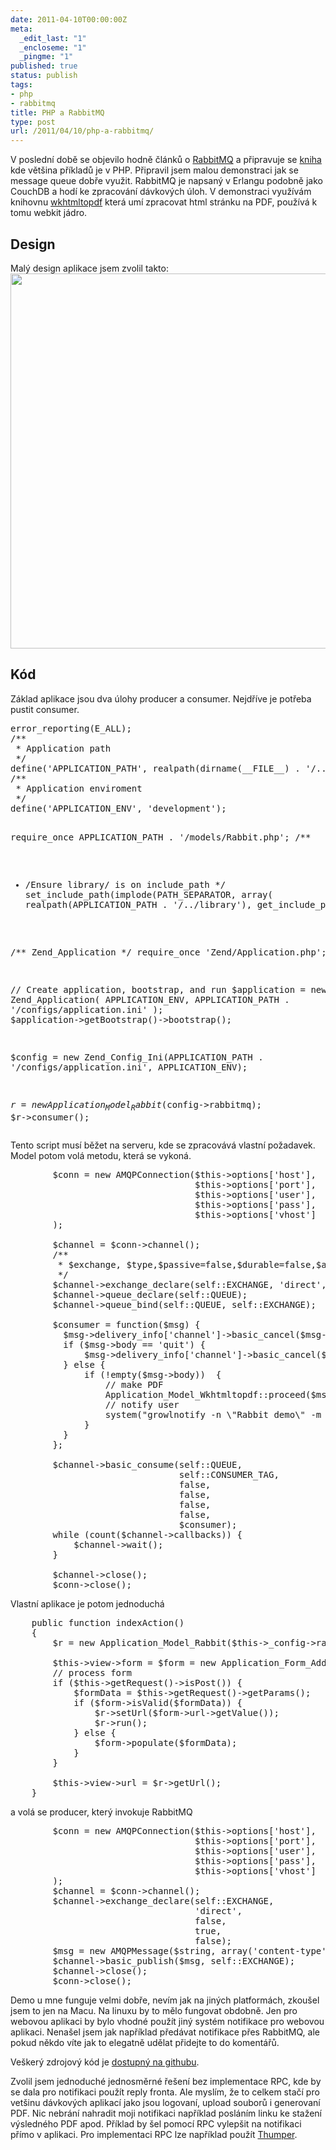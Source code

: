 ```yaml
---
date: 2011-04-10T00:00:00Z
meta:
  _edit_last: "1"
  _encloseme: "1"
  _pingme: "1"
published: true
status: publish
tags:
- php
- rabbitmq
title: PHP a RabbitMQ
type: post
url: /2011/04/10/php-a-rabbitmq/
---
```


V poslední době se objevilo hodně článků o <a href="http://www.rabbitmq.com/">RabbitMQ</a> a připravuje se <a href="http://manning.com/videla/">kniha</a> kde většina příkladů je v PHP.  Připravil jsem malou demonstraci jak se message queue dobře využit. RabbitMQ je napsaný v Erlangu podobně jako CouchDB a hodí ke zpracování dávkových úloh. V demonstraci využívám knihovnu <a href="http://code.google.com/p/wkhtmltopdf/">wkhtmltopdf</a> která umí zpracovat html stránku na PDF, používá k tomu webkit jádro.
<h2>Design</h2>
Malý design aplikace jsem zvolil takto:  <img class="aligncenter" title="rabbitmq_design" src="https://github.com/abtris/php-rabbitmq-wkhtmltox-demo/raw/master/docs/design.png" alt="" width="600" />
<h2>Kód</h2>
Základ aplikace jsou dva úlohy producer a consumer. Nejdříve je potřeba pustit consumer.
<pre class="code">error_reporting(E_ALL);
/**
 * Application path
 */
define('APPLICATION_PATH', realpath(dirname(__FILE__) . '/../application'));
/**
 * Application enviroment
 */
define('APPLICATION_ENV', 'development');

require_once APPLICATION_PATH . '/models/Rabbit.php';
/**
 * /Ensure library/ is on include_path
 */
set_include_path(implode(PATH_SEPARATOR, array(
    realpath(APPLICATION_PATH . '/../library'),
    get_include_path()
)));

/** Zend_Application */
require_once 'Zend/Application.php';

// Create application, bootstrap, and run
$application = new Zend_Application(
    APPLICATION_ENV,
    APPLICATION_PATH . '/configs/application.ini'
);
$application-&gt;getBootstrap()-&gt;bootstrap();

$config = new Zend_Config_Ini(APPLICATION_PATH . '/configs/application.ini', APPLICATION_ENV);

$r = new Application_Model_Rabbit($config-&gt;rabbitmq);
$r-&gt;consumer();</pre>
Tento script musí běžet na serveru, kde se zpracovává vlastní požadavek. Model potom volá metodu, která se vykoná.
<pre class="code">        $conn = new AMQPConnection($this-&gt;options['host'],
                                   $this-&gt;options['port'],
                                   $this-&gt;options['user'],
                                   $this-&gt;options['pass'],
                                   $this-&gt;options['vhost']
        );

        $channel = $conn-&gt;channel();
        /**
         * $exchange, $type,$passive=false,$durable=false,$auto_delete=true,
         */
        $channel-&gt;exchange_declare(self::EXCHANGE, 'direct', false, true, false);
        $channel-&gt;queue_declare(self::QUEUE);
        $channel-&gt;queue_bind(self::QUEUE, self::EXCHANGE);

        $consumer = function($msg) {
          $msg-&gt;delivery_info['channel']-&gt;basic_cancel($msg-&gt;delivery_info['delivery_tag']);
          if ($msg-&gt;body == 'quit') {
              $msg-&gt;delivery_info['channel']-&gt;basic_cancel($msg-&gt;delivery_info['consumer_tag']);
          } else {
              if (!empty($msg-&gt;body))  {
                  // make PDF
                  Application_Model_Wkhtmltopdf::proceed($msg-&gt;body, APPLICATION_PATH . '/../output/');
                  // notify user
                  system("growlnotify -n \"Rabbit demo\" -m \"PDF CREATED\"");
              }
          }
        };

        $channel-&gt;basic_consume(self::QUEUE,
                                self::CONSUMER_TAG,
                                false,
                                false,
                                false,
                                false,
                                $consumer);
        while (count($channel-&gt;callbacks)) {
            $channel-&gt;wait();
        }

        $channel-&gt;close();
        $conn-&gt;close();</pre>
Vlastní aplikace je potom jednoduchá
<pre class="code">    public function indexAction()
    {
        $r = new Application_Model_Rabbit($this-&gt;_config-&gt;rabbitmq);

        $this-&gt;view-&gt;form = $form = new Application_Form_AddUrl();
        // process form
        if ($this-&gt;getRequest()-&gt;isPost()) {
            $formData = $this-&gt;getRequest()-&gt;getParams();
            if ($form-&gt;isValid($formData)) {
                $r-&gt;setUrl($form-&gt;url-&gt;getValue());
                $r-&gt;run();
            } else {
                $form-&gt;populate($formData);
            }
        }

        $this-&gt;view-&gt;url = $r-&gt;getUrl();
    }</pre>
a volá se producer, který invokuje RabbitMQ
<pre class="code">        $conn = new AMQPConnection($this-&gt;options['host'],
                                   $this-&gt;options['port'],
                                   $this-&gt;options['user'],
                                   $this-&gt;options['pass'],
                                   $this-&gt;options['vhost']
        );
        $channel = $conn-&gt;channel();
        $channel-&gt;exchange_declare(self::EXCHANGE,
                                   'direct',
                                   false,
                                   true,
                                   false);
        $msg = new AMQPMessage($string, array('content-type' =&gt; 'text/plain'));
        $channel-&gt;basic_publish($msg, self::EXCHANGE);
        $channel-&gt;close();
        $conn-&gt;close();</pre>
Demo u mne funguje velmi dobře, nevím jak na jiných platformách, zkoušel jsem to jen na Macu. Na linuxu by to mělo fungovat obdobně. Jen pro webovou aplikaci by bylo vhodné použít jiný systém notifikace pro webovou aplikaci. Nenašel jsem jak například předávat notifikace přes RabbitMQ, ale pokud někdo víte jak to elegatně udělat přidejte to do komentářů.

Veškerý zdrojový kód je <a href="https://github.com/abtris/php-rabbitmq-wkhtmltox-demo">dostupný na githubu</a>.

Zvolil jsem jednoduché jednosměrné řešení bez implementace RPC, kde by se dala pro notifikaci použít reply fronta. Ale myslím, že to celkem stačí pro vetšinu dávkových aplikací jako jsou logovaní, upload souborů i generovaní PDF. Nic nebrání nahradit moji notifikaci například posláním linku ke stažení výsledného PDF apod. Příklad by šel pomocí RPC vylepšit na notifikaci přímo v aplikaci. Pro implementaci RPC lze například použít <a href="https://github.com/tnc/Thumper">Thumper</a>.
